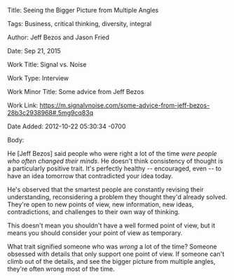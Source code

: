 Title:  Seeing the Bigger Picture from Multiple Angles

Tags:   Business, critical thinking, diversity, integral

Author: Jeff Bezos and Jason Fried

Date:   Sep 21, 2015

Work Title: Signal vs. Noise

Work Type: Interview

Work Minor Title: Some advice from Jeff Bezos

Work Link: https://m.signalvnoise.com/some-advice-from-jeff-bezos-28b3c2938968#.5mg9cq83q

Date Added: 2012-10-22 05:30:34 -0700

Body: 

He [Jeff Bezos] said people who were right a lot of the time <em>were people who often changed their minds</em>. He doesn't think consistency of thought is a particularly positive trait. It's perfectly healthy -- encouraged, even -- to have an idea tomorrow that contradicted your idea today. 

He's observed that the smartest people are constantly revising their understanding, reconsidering a problem they thought they'd already solved. They're open to new points of view, new information, new ideas, contradictions, and challenges to their own way of thinking. 

This doesn't mean you shouldn't have a well formed point of view, but it means you should consider your point of view as temporary. 

What trait signified someone who was <em>wrong</em> a lot of the time? Someone obsessed with details that only support one point of view. If someone can't climb out of the details, and see the bigger picture from multiple angles, they're often wrong most of the time.
